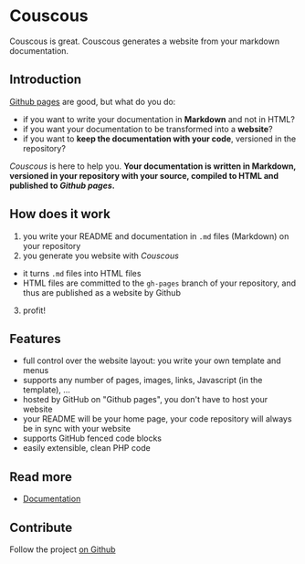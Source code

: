 # Couscous

Couscous is great. Couscous generates a website from your markdown documentation.


## Introduction

[Github pages](http://pages.github.com/) are good, but what do you do:

* if you want to write your documentation in **Markdown** and not in HTML?
* if you want your documentation to be transformed into a **website**?
* if you want to **keep the documentation with your code**, versioned in the repository?

*Couscous* is here to help you. **Your documentation is written in Markdown,
versioned in your repository with your source, compiled to HTML and published to *Github pages*.**


## How does it work

1. you write your README and documentation in `.md` files (Markdown) on your repository
2. you generate you website with *Couscous*
  - it turns `.md` files into HTML files
  - HTML files are committed to the `gh-pages` branch of your repository, and thus are published as a website by Github
3. profit!


## Features

* full control over the website layout: you write your own template and menus
* supports any number of pages, images, links, Javascript (in the template), …
* hosted by GitHub on "Github pages", you don't have to host your website
* your README will be your home page, your code repository will always be in sync with your website
* supports GitHub fenced code blocks
* easily extensible, clean PHP code


## Read more

* [Documentation](docs/)


## Contribute

Follow the project [on Github](https://github.com/mnapoli/Couscous/)
